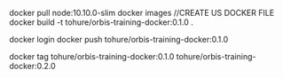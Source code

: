 docker pull node:10.10.0-slim
docker images
//CREATE US DOCKER FILE
docker build -t tohure/orbis-training-docker:0.1.0 .

docker login
docker push tohure/orbis-training-docker:0.1.0

docker tag tohure/orbis-training-docker:0.1.0 tohure/orbis-training-docker:0.2.0


